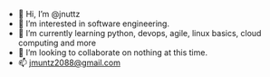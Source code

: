 - 👋 Hi, I’m @jnuttz
- 👀 I’m interested in software engineering.
- 🌱 I’m currently learning python, devops, agile, linux basics, cloud computing and more
- 💞️ I’m looking to collaborate on nothing at this time. 
- 📫 jmuntz2088@gmail.com

<!---
jnuttz/jnuttz is a ✨ special ✨ repository because its `README.md` (this file) appears on your GitHub profile.
You can click the Preview link to take a look at your changes.
--->

